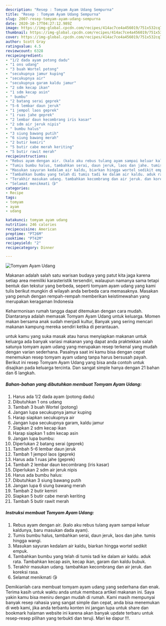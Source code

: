 ```yaml
---
description: "Resep : Tomyam Ayam Udang Sempurna"
title: "Resep : Tomyam Ayam Udang Sempurna"
slug: 2007-resep-tomyam-ayam-udang-sempurna
date: 2020-10-17T04:27:12.989Z
image: https://img-global.cpcdn.com/recipes/414ac7ce4a456019/751x532cq70/tomyam-ayam-udang-foto-resep-utama.jpg
thumbnail: https://img-global.cpcdn.com/recipes/414ac7ce4a456019/751x532cq70/tomyam-ayam-udang-foto-resep-utama.jpg
cover: https://img-global.cpcdn.com/recipes/414ac7ce4a456019/751x532cq70/tomyam-ayam-udang-foto-resep-utama.jpg
author: Scott Gray
ratingvalue: 4.5
reviewcount: 6328
recipeingredient:
- "1/2 dada ayam potong dadu"
- "1 ons udang"
- "3 buah Wortel potong"
- "secukupnya jamur kuping"
- "secukupnya air"
- "secukupnya garam kaldu jamur"
- "2 sdm kecap ikan"
- "1 sdm kecap asin"
- " bumbu"
- "2 batang serai geprek"
- "5-6 lembar daun jeruk"
- "1 jempol laos geprek"
- "1 ruas jahe geprek"
- "2 lembar daun kecombrang iris kasar"
- "2 sdm air jeruk nipis"
- " bumbu halus"
- "3 siung bawang putih"
- "6 siung bawang merah"
- "2 butir kemiri"
- "5 butir cabe merah keriting"
- "5 butir rawit merah"
recipeinstructions:
- "Rebus ayam dengan air. (kalo aku rebus tulang ayam sampai keluar kaldunya, baru masukan dada ayam)."
- "Tumis bumbu halus, tambahkan serai, daun jeruk, laos dan jahe. tumis hingga wangi."
- "Masukan sayuran kedalam air kaldu, biarkan hingga wortel sedikit empuk."
- "Tambahkan bumbu yang telah di tumis tadi ke dalam air kaldu. aduk rata. Tambahkan kecap asin, kecap ikan, garam dan kaldu bubuk."
- "Terakhir masukan udang. tambahkan kecombrang dan air jeruk. dan koreksi rasa."
- "Selamat menikmati 😘"
categories:
- Recipe
tags:
- tomyam
- ayam
- udang

katakunci: tomyam ayam udang 
nutrition: 246 calories
recipecuisine: American
preptime: "PT26M"
cooktime: "PT42M"
recipeyield: "2"
recipecategory: Dinner

---
```



![Tomyam Ayam Udang](https://img-global.cpcdn.com/recipes/414ac7ce4a456019/751x532cq70/tomyam-ayam-udang-foto-resep-utama.jpg)

Makanan adalah salah satu warisan budaya yang patut kita jaga karena setiap area memiliki karasteristik tersendiri, walaupun namanya sama tetapi bentuk dan tekstur yang berbeda, seperti tomyam ayam udang yang kami tulis berikut mungkin di wilayah anda berbeda cara memasaknya. Masakan yang penuh dengan rempah-rempah memberikan keistimewahan yang merupakan keragaman Indonesia



Keharmonisan rumah tangga dapat ditemukan dengan cara mudah. Diantaranya adalah memasak Tomyam Ayam Udang untuk keluarga. Momen makan bersama anak sudah menjadi kultur, Banyak yang sering mencari makanan kampung mereka sendiri ketika di perantauan.

untuk kamu yang suka masak atau harus menyiapkan makanan untuk keluarga ada banyak variasi makanan yang dapat anda praktekkan salah satunya tomyam ayam udang yang merupakan resep terkenal yang mudah dengan varian sederhana. Pasalnya saat ini kamu bisa dengan cepat menemukan resep tomyam ayam udang tanpa harus bersusah payah.
Berikut ini resep Tomyam Ayam Udang yang bisa anda contoh untuk disajikan pada keluarga tercinta. Dan sangat simple hanya dengan 21 bahan dan 6 langkah.


<!--inarticleads1-->

##### Bahan-bahan yang dibutuhkan membuat Tomyam Ayam Udang:

1. Harus ada 1/2 dada ayam (potong dadu)
1. Dibutuhkan 1 ons udang
1. Tambah 3 buah Wortel (potong)
1. Jangan lupa secukupnya jamur kuping
1. Harap siapkan secukupnya air
1. Jangan lupa secukupnya garam, kaldu jamur
1. Siapkan 2 sdm kecap ikan
1. Harap siapkan 1 sdm kecap asin
1. Jangan lupa  bumbu:
1. Diperlukan 2 batang serai (geprek)
1. Tambah 5-6 lembar daun jeruk
1. Tambah 1 jempol laos (geprek)
1. Harus ada 1 ruas jahe (geprek)
1. Tambah 2 lembar daun kecombrang (iris kasar)
1. Diperlukan 2 sdm air jeruk nipis
1. Harus ada  bumbu halus:
1. Dibutuhkan 3 siung bawang putih
1. Jangan lupa 6 siung bawang merah
1. Tambah 2 butir kemiri
1. Siapkan 5 butir cabe merah keriting
1. Tambah 5 butir rawit merah




<!--inarticleads2-->

##### Instruksi membuat  Tomyam Ayam Udang:

1. Rebus ayam dengan air. (kalo aku rebus tulang ayam sampai keluar kaldunya, baru masukan dada ayam).
1. Tumis bumbu halus, tambahkan serai, daun jeruk, laos dan jahe. tumis hingga wangi.
1. Masukan sayuran kedalam air kaldu, biarkan hingga wortel sedikit empuk.
1. Tambahkan bumbu yang telah di tumis tadi ke dalam air kaldu. aduk rata. Tambahkan kecap asin, kecap ikan, garam dan kaldu bubuk.
1. Terakhir masukan udang. tambahkan kecombrang dan air jeruk. dan koreksi rasa.
1. Selamat menikmati 😘




Demikianlah cara membuat tomyam ayam udang yang sederhana dan enak. Terima kasih untuk waktu anda untuk membaca artikel makanan ini. Saya yakin kamu bisa meniru dengan mudah di rumah. Kami masih mempunyai banyak resep rahasia yang sangat simple dan cepat, anda bisa menemukan di web kami, jika anda terbantu konten ini jangan lupa untuk share dan bookmark halaman website ini karena akan banyak update terbaru untuk resep-resep pilihan yang terbukti dan teruji. Mari ke dapur !!!. 

